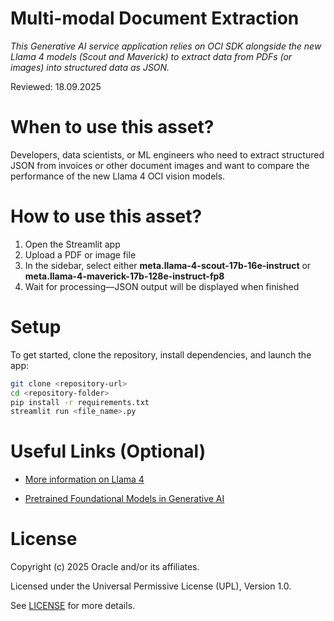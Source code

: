 # Multi-modal Document Extraction

*This Generative AI service application relies on OCI SDK alongside the new Llama 4 models (Scout and Maverick) to extract data from PDFs (or images) into structured data as JSON.*


Reviewed: 18.09.2025

# When to use this asset?

Developers, data scientists, or ML engineers who need to extract structured JSON from invoices or other document images and want to compare the performance of the new Llama 4 OCI vision models.

# How to use this asset?

1. Open the Streamlit app
2. Upload a PDF or image file
3. In the sidebar, select either **meta.llama-4-scout-17b-16e-instruct** or **meta.llama-4-maverick-17b-128e-instruct-fp8**
4. Wait for processing—JSON output will be displayed when finished

# Setup

To get started, clone the repository, install dependencies, and launch the app:

```bash
git clone <repository-url>
cd <repository-folder>
pip install -r requirements.txt
streamlit run <file_name>.py
```

# Useful Links (Optional)

* [More information on Llama 4 ](https://confluence.oraclecorp.com/confluence/display/EMEACSS/FAQ+for+Generative+AI+Service)

* [Pretrained Foundational Models in Generative AI](https://docs.oracle.com/en-us/iaas/Content/generative-ai/pretrained-models.htm)

# License

Copyright (c) 2025 Oracle and/or its affiliates.

Licensed under the Universal Permissive License (UPL), Version 1.0.

See [LICENSE](https://github.com/oracle-devrel/technology-engineering/blob/main/LICENSE) for more details.
